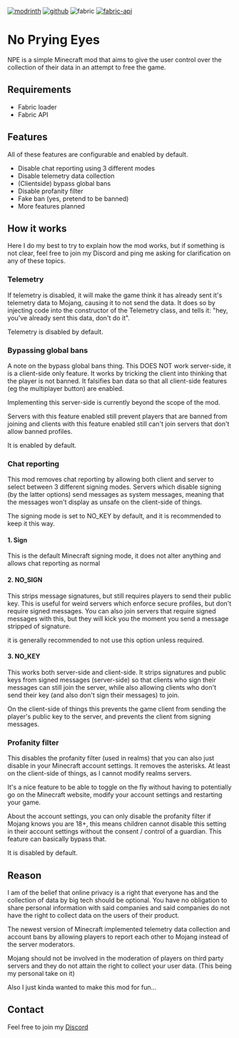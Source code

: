 [![modrinth](https://cdn.jsdelivr.net/npm/@intergrav/devins-badges@3/assets/cozy/available/modrinth_vector.svg)](https://modrinth.com/mod/no-prying-eyes)
[![github](https://cdn.jsdelivr.net/npm/@intergrav/devins-badges@3/assets/cozy/available/github_vector.svg)](https://github.com/Daxanius/NoPryingEyes)
![fabric](https://cdn.jsdelivr.net/npm/@intergrav/devins-badges@3/assets/cozy/supported/fabric_vector.svg)
[![fabric-api](https://cdn.jsdelivr.net/npm/@intergrav/devins-badges@3/assets/cozy/requires/fabric-api_vector.svg)](https://modrinth.com/mod/fabric-api)

# No Prying Eyes
NPE is a simple Minecraft mod that aims to give the user control over the collection of their data in an attempt to free the game.

## Requirements

- Fabric loader
- Fabric API

## Features
All of these features are configurable and enabled by default.

- Disable chat reporting using 3 different modes
- Disable telemetry data collection
- (Clientside) bypass global bans
- Disable profanity filter
- Fake ban (yes, pretend to be banned)
- More features planned

## How it works

Here I do my best to try to explain how the mod works, but if something is not clear, feel free to join my Discord and ping me asking for clarification on any of these topics.

### Telemetry
If telemetry is disabled, it will make the game think it has already sent it's telemetry data to Mojang, causing it to not send the data. It does so by injecting code into the constructor of the Telemetry class, and tells it: "hey, you've already sent this data, don't do it".

Telemetry is disabled by default.

### Bypassing global bans
A note on the bypass global bans thing. This DOES NOT work server-side, it is a client-side only feature. It works by tricking the client into thinking that the player is not banned. It falsifies ban data so that all client-side features (eg the multiplayer button) are enabled.

Implementing this server-side is currently beyond the scope of the mod.

Servers with this feature enabled still prevent players that are banned from joining and clients with this feature enabled still can't join servers that don't allow banned profiles.

It is enabled by default.

### Chat reporting

This mod removes chat reporting by allowing both client and server to select between 3 different signing modes. Servers which disable signing (by the latter options) send messages as system messages, meaning that the messages won't display as unsafe on the client-side of things.

The signing mode is set to NO_KEY by default, and it is recommended to keep it this way.

#### 1. Sign

This is the default Minecraft signing mode, it does not alter anything and allows chat reporting as normal

#### 2.  NO_SIGN

This strips message signatures, but still requires players to send their public key. This is useful for weird servers which enforce secure profiles, but don't require signed messages. You can also join servers that require signed messages with this, but they will kick you the moment you send a message stripped of signature.

it is generally recommended to not use this option unless required.

#### 3. NO_KEY

This works both server-side and client-side. It strips signatures and public keys from signed messages (server-side) so that clients who sign their messages can still join the server, while also allowing clients who don't send their key (and also don't sign their messages) to join. 

On the client-side of things this prevents the game client from sending the player's public key to the server, and prevents the client from signing messages.

### Profanity filter
This disables the profanity filter (used in realms) that you can also just disable in your Minecraft account settings. It removes the asterisks. At least on the client-side of things, as I cannot modify realms servers.

It's a nice feature to be able to toggle on the fly without having to potentially go on the Minecraft website, modify your account settings and restarting your game.

About the account settings, you can only disable the profanity filter if Mojang knows you are 18+, this means children cannot disable this setting in their account settings without the consent / control of a guardian. This feature can basically bypass that.

It is disabled by default.

## Reason

I am of the belief that online privacy is a right that everyone has and
the collection of data by big tech should be optional. You have no obligation to share personal
information with said companies and said companies do not have the right to collect data on the users of their product.

The newest version of Minecraft implemented telemetry data collection and account bans by allowing players
to report each other to Mojang instead of the server moderators.

Mojang should not be involved in the moderation of players on third party servers and they do not attain
the right to collect your user data. (This being my personal take on it)

Also I just kinda wanted to make this mod for fun...

## Contact

Feel free to join my [Discord](https://discord.gg/UuKQasSUrn)
